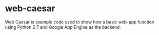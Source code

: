 # web-caesar

Web Caesar is example code used to show how a basic web-app function using Python 2.7 and Google App Engine as the backend.
